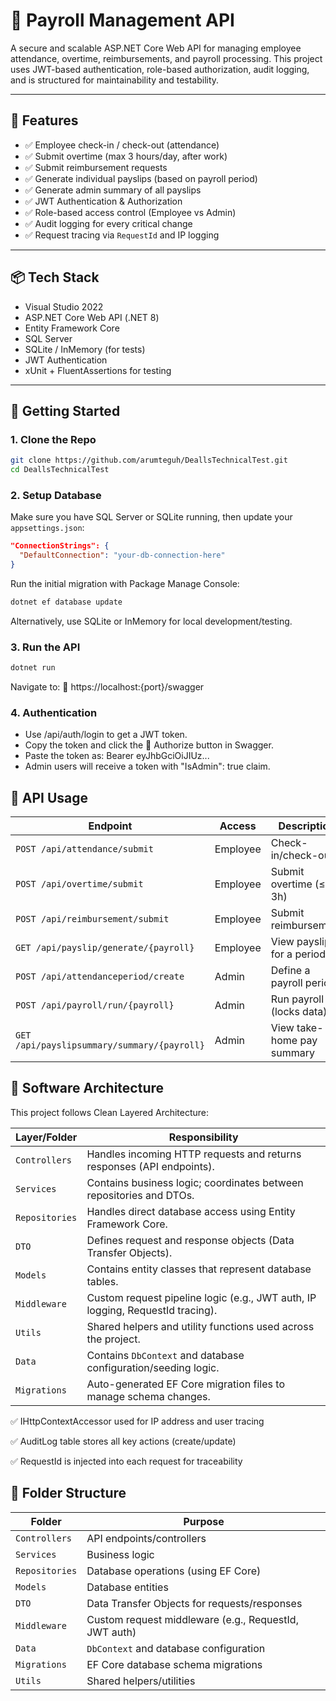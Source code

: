 # 🧾 Payroll Management API

A secure and scalable ASP.NET Core Web API for managing employee attendance, overtime, reimbursements, and payroll processing. This project uses JWT-based authentication, role-based authorization, audit logging, and is structured for maintainability and testability.

---

## 🔧 Features

- ✅ Employee check-in / check-out (attendance)
- ✅ Submit overtime (max 3 hours/day, after work)
- ✅ Submit reimbursement requests
- ✅ Generate individual payslips (based on payroll period)
- ✅ Generate admin summary of all payslips
- ✅ JWT Authentication & Authorization
- ✅ Role-based access control (Employee vs Admin)
- ✅ Audit logging for every critical change
- ✅ Request tracing via `RequestId` and IP logging

---

## 📦 Tech Stack

- Visual Studio 2022
- ASP.NET Core Web API (.NET 8)
- Entity Framework Core
- SQL Server
- SQLite / InMemory (for tests)
- JWT Authentication
- xUnit + FluentAssertions for testing

---

## 🚀 Getting Started

### 1. Clone the Repo

```bash
git clone https://github.com/arumteguh/DeallsTechnicalTest.git
cd DeallsTechnicalTest
```
### 2. Setup Database

Make sure you have SQL Server or SQLite running, then update your `appsettings.json`:

```json
"ConnectionStrings": {
  "DefaultConnection": "your-db-connection-here"
}
```

Run the initial migration with Package Manage Console:

```bash
dotnet ef database update
```
Alternatively, use SQLite or InMemory for local development/testing.

### 3. Run the API

```bash
dotnet run
```

Navigate to:
📍 https://localhost:{port}/swagger

### 4. Authentication
- Use /api/auth/login to get a JWT token.
- Copy the token and click the 🔐 Authorize button in Swagger.
- Paste the token as: Bearer eyJhbGciOiJIUz...
- Admin users will receive a token with "IsAdmin": true claim.

## 📘 API Usage

| Endpoint                                    | Access   | Description                |
| ------------------------------------------- | -------- | -------------------------- |
| `POST /api/attendance/submit`               | Employee | Check-in/check-out         |
| `POST /api/overtime/submit`                 | Employee | Submit overtime (≤ 3h)     |
| `POST /api/reimbursement/submit`            | Employee | Submit reimbursement       |
| `GET /api/payslip/generate/{payroll}`       | Employee | View payslip for a period  |
| `POST /api/attendanceperiod/create`         | Admin    | Define a payroll period    |
| `POST /api/payroll/run/{payroll}`           | Admin    | Run payroll (locks data)   |
| `GET /api/payslipsummary/summary/{payroll}` | Admin    | View take-home pay summary |

## 🧱 Software Architecture

This project follows Clean Layered Architecture:

| Layer/Folder   | Responsibility                                                                 |
| -------------- | ------------------------------------------------------------------------------ |
| `Controllers`  | Handles incoming HTTP requests and returns responses (API endpoints).          |
| `Services`     | Contains business logic; coordinates between repositories and DTOs.            |
| `Repositories` | Handles direct database access using Entity Framework Core.                    |
| `DTO`          | Defines request and response objects (Data Transfer Objects).                  |
| `Models`       | Contains entity classes that represent database tables.                        |
| `Middleware`   | Custom request pipeline logic (e.g., JWT auth, IP logging, RequestId tracing). |
| `Utils`        | Shared helpers and utility functions used across the project.                  |
| `Data`         | Contains `DbContext` and database configuration/seeding logic.                 |
| `Migrations`   | Auto-generated EF Core migration files to manage schema changes.               |


✅ IHttpContextAccessor used for IP address and user tracing

✅ AuditLog table stores all key actions (create/update)

✅ RequestId is injected into each request for traceability


## 📂 Folder Structure

| Folder         | Purpose                                               |
| -------------- | ----------------------------------------------------- |
| `Controllers`  | API endpoints/controllers                             |
| `Services`     | Business logic                                        |
| `Repositories` | Database operations (using EF Core)                   |
| `Models`       | Database entities                                     |
| `DTO`          | Data Transfer Objects for requests/responses          |
| `Middleware`   | Custom request middleware (e.g., RequestId, JWT auth) |
| `Data`         | `DbContext` and database configuration                |
| `Migrations`   | EF Core database schema migrations                    |
| `Utils`        | Shared helpers/utilities                              |

